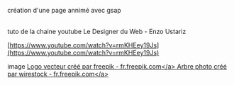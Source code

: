 création d'une page annimé avec gsap

<br>
tuto de la chaine youtube Le Designer du Web - Enzo Ustariz

[https://www.youtube.com/watch?v=rmKHEey19Js](https://www.youtube.com/watch?v=rmKHEey19Js)

image
<a href='[https://fr.freepik.com/vecteurs/logo](https://fr.freepik.com/vecteurs/logo)'>Logo vecteur créé par freepik - fr.freepik.com\</a>
<a href='[https://fr.freepik.com/photos/arbre](https://fr.freepik.com/photos/arbre)'>Arbre photo créé par wirestock - fr.freepik.com\</a>